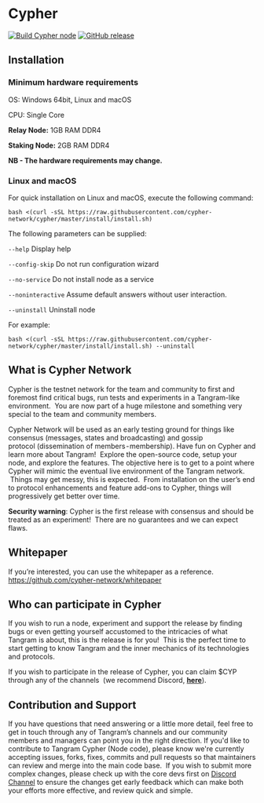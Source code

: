 # Cypher

[![Build Cypher node](https://github.com/cypher-network/cypher/workflows/build%20cypher%20node/badge.svg)](https://github.com/cypher-network/cypher/commits/master/)
[![GitHub release](https://img.shields.io/github/release/cypher-network/cypher.svg)](https://GitHub.com/cypher-network/cypher/releases/)

## Installation

### Minimum hardware requirements

OS: Windows 64bit, Linux and macOS

CPU: Single Core

**Relay Node:** 1GB RAM DDR4

**Staking Node:** 2GB RAM DDR4

**NB - The hardware requirements may change.**

### Linux and macOS

For quick installation on Linux and macOS, execute the following command:

```shell
bash <(curl -sSL https://raw.githubusercontent.com/cypher-network/cypher/master/install/install.sh)
```

The following parameters can be supplied:

`--help`
Display help
  
`--config-skip`
Do not run configuration wizard

`--no-service`
Do not install node as a service

`--noninteractive`
Assume default answers without user interaction.

`--uninstall`
Uninstall node

For example:

```shell
bash <(curl -sSL https://raw.githubusercontent.com/cypher-network/cypher/master/install/install.sh) --uninstall
```

## What is Cypher Network
Cypher is the testnet network for the team and community to first and foremost find critical bugs, run tests and experiments in a Tangram-like environment.  You are now part of a huge milestone and something very special to the team and community members.

Cypher Network will be used as an early testing ground for things like consensus (messages, states and broadcasting) and gossip protocol (dissemination of members - membership).  Have fun on Cypher and learn more about Tangram!  Explore the open-source code, setup your node, and explore the features. The objective here is to get to a point where Cypher will mimic the eventual live environment of the Tangram network.  Things may get messy, this is expected.  From installation on the user’s end to protocol enhancements and feature add-ons to Cypher, things will progressively get better over time.

**Security warning**: Cypher is the first release with consensus and should be treated as an experiment!  There are no guarantees and we can expect flaws.

## Whitepaper
If you’re interested, you can use the whitepaper as a reference.
https://github.com/cypher-network/whitepaper

## Who can participate in Cypher
If you wish to run a node, experiment and support the release by finding bugs or even getting yourself accustomed to the intricacies of what Tangram is about, this is the release is for you!  This is the perfect time to start getting to know Tangram and the inner mechanics of its technologies and protocols.

If you wish to participate in the release of Cypher, you can claim $CYP through any of the channels  (we recommend Discord, [**here**](https://discord.gg/6DT3yFhXCB)).

## Contribution and Support
If you have questions that need answering or a little more detail, feel free to get in touch through any of Tangram’s channels and our community members and managers can point you in the right direction.
If you'd like to contribute to Tangram Cypher (Node code), please know we're currently accepting issues, forks, fixes, commits and pull requests so that maintainers can review and merge into the main code base.  If you wish to submit more complex changes, please check up with the core devs first on [Discord Channel](https://discord.gg/6DT3yFhXCB) to ensure the changes get early feedback which can make both your efforts more effective, and review quick and simple.

